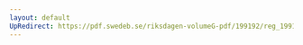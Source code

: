 ```yaml
---
layout: default
UpRedirect: https://pdf.swedeb.se/riksdagen-volumeG-pdf/199192/reg_199192/reg_199192_0787.pdf
---
```

